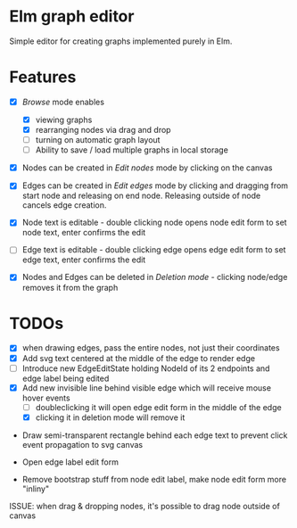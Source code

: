 # Elm graph editor

Simple editor for creating graphs implemented purely in Elm.

# Features
- [x] *Browse* mode enables
    - [x] viewing graphs
    - [x] rearranging nodes via drag and drop
    - [ ] turning on automatic graph layout
    - [ ] Ability to save / load multiple graphs in local storage
- [x] Nodes can be created in *Edit nodes* mode by clicking on the canvas
- [x] Edges can be created in *Edit edges* mode by clicking and dragging from start node and releasing on end node. Releasing outside of node cancels edge creation.
- [x] Node text is editable - double clicking node opens node edit form to set node text, enter confirms the edit
- [ ] Edge text is editable - double clicking edge opens edge edit form to set edge text, enter confirms the edit
- [x] Nodes and Edges can be deleted in *Deletion mode* - clicking node/edge removes it from the graph


# TODOs
- [x] when drawing edges, pass the entire nodes, not just their coordinates
- [x] Add svg text centered at the middle of the edge to render edge
- [ ] Introduce new EdgeEditState holding NodeId of its 2 endpoints and edge label being edited
- [x] Add new invisible line behind visible edge which will receive mouse hover events
    - [ ] doubleclicking it will open edge edit form in the middle of the edge
    - [x] clicking it in deletion mode will remove it

- Draw semi-transparent rectangle behind each edge text to prevent click event propagation to svg canvas
- Open edge label edit form

- Remove bootstrap stuff from node edit label, make node edit form more "inliny"


ISSUE: when drag & dropping nodes, it's possible to drag node outside of canvas

